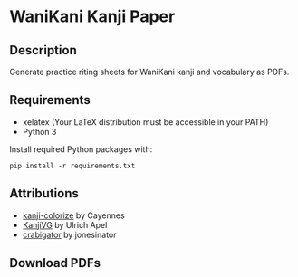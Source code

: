 # WaniKani Kanji Paper

## Description

Generate practice riting sheets for WaniKani kanji and vocabulary as PDFs. 

## Requirements

* xelatex (Your LaTeX distribution must be accessible in your PATH)
* Python 3

Install required Python packages with:

``` 
pip install -r requirements.txt
```

## Attributions

* [kanji-colorize](https://github.com/cayennes/kanji-colorize) by Cayennes
* [KanjiVG](https://github.com/KanjiVG/kanjivg) by Ulrich Apel
* [crabigator](https://github.com/jonesinator/crabigator) by jonesinator


## Download PDFs

